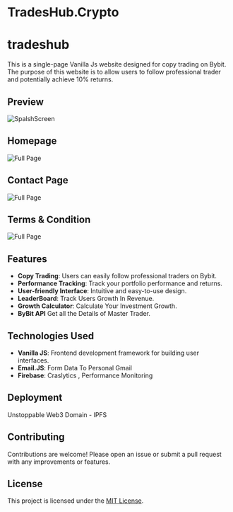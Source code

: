 # TradesHub.Crypto
# tradeshub 
This is a single-page Vanilla Js website designed for copy trading on Bybit. The purpose of this website is to allow users to follow professional trader and potentially achieve 10% returns.

## Preview
![SpalshScreen](https://i.imgur.com/SKAjZpn.png)
## Homepage
![Full Page](https://i.imgur.com/eE2ARyo.png)
## Contact Page
![Full Page](https://i.imgur.com/sL6ROyJ.png)
## Terms & Condition
![Full Page](https://i.imgur.com/GWXNQdL.png)

## Features
- **Copy Trading**: Users can easily follow professional traders on Bybit.
- **Performance Tracking**: Track your portfolio performance and returns.
- **User-friendly Interface**: Intuitive and easy-to-use design.
- **LeaderBoard**: Track Users Growth In Revenue.
- **Growth Calculator**: Calculate Your Investment Growth.
- **ByBit API** Get all the Details of Master Trader.

## Technologies Used

- **Vanilla JS**: Frontend development framework for building user interfaces.
- **Email.JS**: Form Data To Personal Gmail
- **Firebase**: Craslytics , Performance Monitoring 


## Deployment
Unstoppable Web3 Domain - IPFS 

## Contributing
Contributions are welcome! Please open an issue or submit a pull request with any improvements or features.

## License
This project is licensed under the [MIT License](LICENSE).

